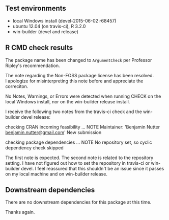 ## Test environments
* local Windows install (devel-2015-06-02 r68457)
* ubuntu 12.04 (on travis-ci), R 3.2.0
* win-builder (devel and release)

## R CMD check results
The package name has been changed to `ArgumentCheck` per 
Professor Ripley's recommendation.

The note regarding the Non-FOSS package license has been resolved.  
I apologize for misinterpreting this note before and appreciate
the correciton.

No Notes, Warnings, or Errors were detected when running CHECK 
on the local Windows install, nor on the win-builder release install.

I receive the following two notes from the travis-ci check and the 
win-builder devel release:

checking CRAN incoming feasibility ... NOTE
Maintainer: 'Benjamin Nutter <benjamin.nutter@gmail.com>'
New submission

checking package dependencies ... NOTE
No repository set, so cyclic dependency check skipped
  
The first note is expected.
The second note is related to the repository setting.  I have not figured
out how to set the repository in travis-ci or win-builder devel. 
I feel reassured that this shouldn't be an issue since it passes
on my local machine and on win-builder release.

## Downstream dependencies
There are no downstream dependencies for this package
at this time.

Thanks again.
